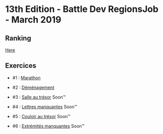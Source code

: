 # 13th Edition - Battle Dev RegionsJob - March 2019

## Ranking

[Here](ranking.md)

## Exercices

- #1 : [Marathon](exercice-1/index.js)

- #2 : [Déménagement](exercice-2/index.js)

- #3 : [Salle au trésor](exercice-3/index.js) Soon™

- #4 : [Lettres manquantes](exercice-4/index.js) Soon™

- #5 : [Couloir au trésor](exercice-5/index.js) Soon™

- #6 : [Extrémités manquantes](exercice-6/index.js) Soon™